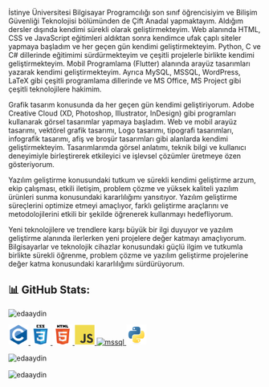 İstinye Üniversitesi Bilgisayar Programcılığı son sınıf öğrencisiyim ve Bilişim Güvenliği Teknolojisi bölümünden de Çift Anadal yapmaktayım. Aldığım dersler dışında kendimi sürekli olarak geliştirmekteyim. Web alanında HTML, CSS ve JavaScript eğitimleri aldıktan sonra kendimce ufak çaplı siteler yapmaya başladım ve her geçen gün kendimi geliştirmekteyim. Python, C ve C# dillerinde eğitimimi sürdürmekteyim ve çeşitli projelerle birlikte kendimi geliştirmekteyim. Mobil Programlama (Flutter) alanında arayüz tasarımları yazarak kendimi geliştirmekteyim. Ayrıca MySQL, MSSQL, WordPress, LaTeX gibi çeşitli programlama dillerinde ve MS Office, MS Project gibi çeşitli teknolojilere hakimim.

Grafik tasarım konusunda da her geçen gün kendimi geliştiriyorum. Adobe Creative Cloud (XD, Photoshop, Illustrator, InDesign) gibi programları kullanarak görsel tasarımlar yapmaya başladım. Web ve mobil arayüz tasarımı, vektörel grafik tasarımı, Logo tasarımı, tipografi tasarımları, infografik tasarımı, afiş ve broşür tasarımları gibi alanlarda kendimi geliştirmekteyim. Tasarımlarımda görsel anlatımı, teknik bilgi ve kullanıcı deneyimiyle birleştirerek etkileyici ve işlevsel çözümler üretmeye özen gösteriyorum.

Yazılım geliştirme konusundaki tutkum ve sürekli kendimi geliştirme arzum, ekip çalışması, etkili iletişim, problem çözme ve yüksek kaliteli yazılım ürünleri sunma konusundaki kararlılığımı yansıtıyor. Yazılım geliştirme süreçlerini optimize etmeyi amaçlıyor, farklı geliştirme araçlarını ve metodolojilerini etkili bir şekilde öğrenerek kullanmayı hedefliyorum.

Yeni teknolojilere ve trendlere karşı büyük bir ilgi duyuyor ve yazılım geliştirme alanında ilerlerken yeni projelere değer katmayı amaçlıyorum. Bilgisayarlar ve teknolojik cihazlar konusundaki güçlü ilgim ve tutkumla birlikte sürekli öğrenme, problem çözme ve yazılım geliştirme projelerine değer katma konusundaki kararlılığımı sürdürüyorum.
## 📊 GitHub Stats:

<p align="left"> <img src="https://komarev.com/ghpvc/?username=edaaydin&label=Profile%20views&color=0e75b6&style=flat" alt="edaaydin" /> </p>

<p align="left"> <a href="https://www.cprogramming.com/" target="_blank" rel="noreferrer"> <img src="https://raw.githubusercontent.com/devicons/devicon/master/icons/c/c-original.svg" alt="c" width="40" height="40"/> </a> <a href="https://www.w3schools.com/css/" target="_blank" rel="noreferrer"> <img src="https://raw.githubusercontent.com/devicons/devicon/master/icons/css3/css3-original-wordmark.svg" alt="css3" width="40" height="40"/> </a> <a href="https://www.w3.org/html/" target="_blank" rel="noreferrer"> <img src="https://raw.githubusercontent.com/devicons/devicon/master/icons/html5/html5-original-wordmark.svg" alt="html5" width="40" height="40"/> </a> <a href="https://developer.mozilla.org/en-US/docs/Web/JavaScript" target="_blank" rel="noreferrer"> <img src="https://raw.githubusercontent.com/devicons/devicon/master/icons/javascript/javascript-original.svg" alt="javascript" width="40" height="40"/> </a> <a href="https://www.microsoft.com/en-us/sql-server" target="_blank" rel="noreferrer"> <img src="https://www.svgrepo.com/show/303229/microsoft-sql-server-logo.svg" alt="mssql" width="40" height="40"/> </a> <a href="https://www.python.org" target="_blank" rel="noreferrer"> <img src="https://raw.githubusercontent.com/devicons/devicon/master/icons/python/python-original.svg" alt="python" width="40" height="40"/> </a> </p>

<p><img align="center" src="https://github-readme-stats.vercel.app/api/top-langs?username=edaaydin&show_icons=true&locale=en&layout=compact" alt="edaaydin" /></p>

<p><img align="center" src="https://github-readme-streak-stats.herokuapp.com/?user=edaaydin&" alt="edaaydin" /></p>
